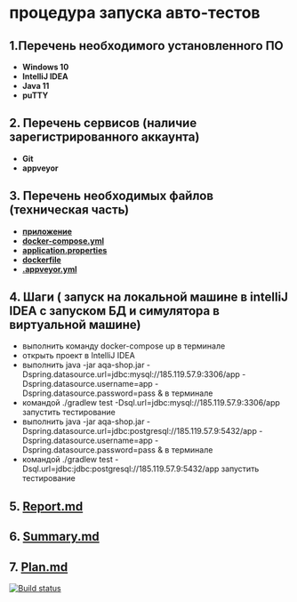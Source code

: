 # процедура запуска авто-тестов
## 1.Перечень необходимого установленного ПО
* **Windows 10**
* **IntelliJ IDEA**
* **Java 11** 
* **puTTY**

## 2. Перечень сервисов (наличие зарегистрированного аккаунта)
* **Git** 
* **appveyor**


## 3. Перечень необходимых файлов (техническая часть)
* **[ приложение ](https://github.com/UBCh/courseProject/blob/master/aqa-shop.jar)**
* **[ docker-compose.yml  ](https://github.com/UBCh/courseProject/blob/dd8cbf9a88bad9e07253c54bdde1d59caaf547b8/docker-compose.yml#L1)**
* **[ application.properties ](https://github.com/UBCh/courseProject/blob/dd8cbf9a88bad9e07253c54bdde1d59caaf547b8/application.properties#L1)**
* **[dockerfile](https://github.com/UBCh/courseProject/blob/f01747dcec4f7987f9e92d08a0873b2906f18949/Dockerfile#L1)**
* **[ .appveyor.yml ](https://github.com/UBCh/courseProject/blob/dd8cbf9a88bad9e07253c54bdde1d59caaf547b8/.appveyor.yml#L1)**

## 4. Шаги ( запуск на локальной машине в intelliJ IDEA с запуском БД и симулятора в виртуальной машине)
* выполнить команду docker-compose up в терминале 
* открыть проект в IntelliJ IDEA
* выполнить  java -jar aqa-shop.jar -Dspring.datasource.url=jdbc:mysql://185.119.57.9:3306/app -Dspring.datasource.username=app -Dspring.datasource.password=pass & в терминале
* командой ./gradlew test -Dsql.url=jdbc:mysql://185.119.57.9:3306/app запустить тестирование
* выполнить java -jar aqa-shop.jar -Dspring.datasource.url=jdbc:postgresql://185.119.57.9:5432/app -Dspring.datasource.username=app -Dspring.datasource.password=pass & в терминале
* командой ./gradlew test -Dsql.url=jdbc:jdbc:postgresql://185.119.57.9:5432/app запустить тестирование

## 5. [ Report.md ](https://github.com/UBCh/courseProject/blob/master/Report.md)

## 6.  [Summary.md ](https://github.com/UBCh/courseProject/blob/master/Summary.md)

## 7.  [Plan.md](https://github.com/UBCh/courseProject/blob/master/Plan/Plan.md)



[![Build status](https://ci.appveyor.com/api/projects/status/pg1j3uk0o1xqphlt?svg=true)](https://ci.appveyor.com/project/UBCh/courseproject)
